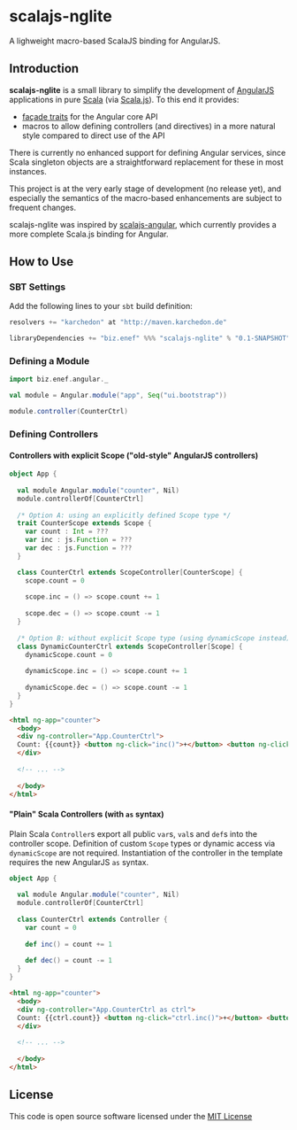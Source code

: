 scalajs-nglite
==============

A lighweight macro-based ScalaJS binding for AngularJS.

Introduction
------------
**scalajs-nglite** is a small library to simplify the development of [AngularJS](http://angularjs.org/) applications in pure [Scala](http://www.scala-lang.org) (via [Scala.js](http://www.scala-js.org)). To this end it provides:

*  [façade traits](http://www.scala-js.org/doc/calling-javascript.html) for the Angular core API
*  macros to allow defining controllers (and directives) in a more natural style compared to direct use of the API

There is currently no enhanced support for defining Angular services, since Scala singleton objects are a straightforward replacement for these in most instances. 

This project is at the very early stage of development (no release yet), and especially the semantics of the macro-based enhancements are subject to frequent changes.

scalajs-nglite was inspired by [scalajs-angular](https://github.com/greencatsoft/scalajs-angular), which currently provides a more complete Scala.js binding for Angular.

How to Use
----------

### SBT Settings
Add the following lines to your ```sbt``` build definition:

```scala
resolvers += "karchedon" at "http://maven.karchedon.de"

libraryDependencies += "biz.enef" %%% "scalajs-nglite" % "0.1-SNAPSHOT"
```

### Defining a Module

```scala
import biz.enef.angular._

val module = Angular.module("app", Seq("ui.bootstrap"))

module.controller(CounterCtrl)
```

### Defining Controllers

#### Controllers with explicit Scope ("old-style" AngularJS controllers)
```scala
object App {
  
  val module Angular.module("counter", Nil)
  module.controllerOf[CounterCtrl]
  
  /* Option A: using an explicitly defined Scope type */
  trait CounterScope extends Scope {
    var count : Int = ???
    var inc : js.Function = ???
    var dec : js.Function = ???
  }

  class CounterCtrl extends ScopeController[CounterScope] {
    scope.count = 0
  
    scope.inc = () => scope.count += 1
  
    scope.dec = () => scope.count -= 1
  }
  
  /* Option B: without explicit Scope type (using dynamicScope instead) */
  class DynamicCounterCtrl extends ScopeController[Scope] {
    dynamicScope.count = 0
    
    dynamicScope.inc = () => scope.count += 1
    
    dynamicScope.dec = () => scope.count -= 1
  }
}
```
```html
<html ng-app="counter">
  <body>
  <div ng-controller="App.CounterCtrl">
  Count: {{count}} <button ng-click="inc()">+</button> <button ng-click="dec()">&ndash;</button>
  </div>
  
  <!-- ... -->
  
  </body>
</html>
```

#### "Plain" Scala Controllers (with `as` syntax)
Plain Scala `Controller`s export all public `var`s, `val`s and `def`s into the controller scope.
Definition of custom `Scope` types or dynamic access via `dynamicScope` are not required.
Instantiation of the controller in the template requires the new AngularJS `as` syntax.

```scala
object App {
  
  val module Angular.module("counter", Nil)
  module.controllerOf[CounterCtrl]
  
  class CounterCtrl extends Controller {
    var count = 0
    
    def inc() = count += 1
    
    def dec() = count -= 1
  }
}
```
```html
<html ng-app="counter">
  <body>
  <div ng-controller="App.CounterCtrl as ctrl">
  Count: {{ctrl.count}} <button ng-click="ctrl.inc()">+</button> <button ng-click="ctrl.dec()">&ndash;</button>
  </div>
  
  <!-- ... -->
  
  </body>
</html>
```

License
-------
This code is open source software licensed under the [MIT License](http://opensource.org/licenses/MIT)

